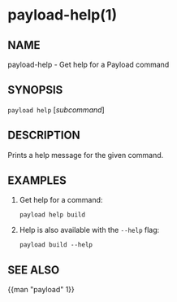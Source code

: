 # payload-help(1)

## NAME

payload-help - Get help for a Payload command

## SYNOPSIS

`payload help` [_subcommand_]

## DESCRIPTION

Prints a help message for the given command.

## EXAMPLES

1. Get help for a command:

       payload help build

2. Help is also available with the `--help` flag:

       payload build --help

## SEE ALSO
{{man "payload" 1}}
